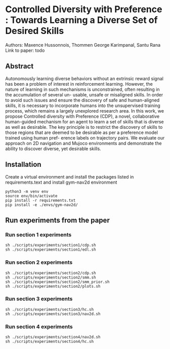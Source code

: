 # Controlled Diversity with Preference : Towards Learning a Diverse Set of Desired Skills
Authors: Maxence Hussonnois, Thommen George Karimpanal, Santu Rana
Link to paper: todo

## Abstract
Autonomously learning diverse behaviors without an extrinsic
reward signal has been a problem of interest in reinforcement
learning. However, the nature of learning in such mechanisms is
unconstrained, often resulting in the accumulation of several un-
usable, unsafe or misaligned skills. In order to avoid such issues
and ensure the discovery of safe and human-aligned skills, it is
necessary to incorporate humans into the unsupervised training
process, which remains a largely unexplored research area. In this
work, we propose Controlled diversity with Preference (CDP), a
novel, collaborative human-guided mechanism for an agent to learn
a set of skills that is diverse as well as desirable. The key principle
is to restrict the discovery of skills to those regions that are deemed
to be desirable as per a preference model trained using human pref-
erence labels on trajectory pairs. We evaluate our approach on 2D
navigation and Mujoco environments and demonstrate the ability
to discover diverse, yet desirable skills.

## Installation
Create a virtual environment and install the packages listed in requirements.text and install gym-nav2d environment
```
python3 -m venv env
source env/bin/activate
pip install -r requirements.txt
pip install -e ./envs/gym-nav2d/
```
## Run experiments from the paper
### Run section 1 experiments

```
sh ./scripts/experiments/section1/cdp.sh
sh ./scripts/experiments/section1/edl.sh
```
### Run section 2 experiments

```
sh ./scripts/experiments/section2/cdp.sh
sh ./scripts/experiments/section2/smm.sh
sh ./scripts/experiments/section2/smm_prior.sh
sh ./scripts/experiments/section2/plots.sh
```

### Run section 3 experiments
```
sh ./scripts/experiments/section3/hc.sh
sh ./scripts/experiments/section3/nav2d.sh
```
### Run section 4 experiments
```
sh ./scripts/experiments/section4/nav2d.sh
sh ./scripts/experiments/section4/hc.sh
```
